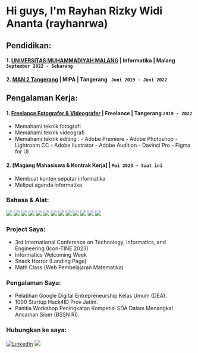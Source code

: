 # Hi guys, I'm Rayhan Rizky Widi Ananta (rayhanrwa) 

## Pendidikan:
#### 1. [UNIVERSITAS MUHAMMADIYAH MALANG](https://www.umm.ac.id) | Informatika | Malang ` September 2022 - Sekarang`

#### 2. [MAN 2 Tangerang](http://man2kabtangerang.sch.id) | MIPA | Tangerang ` Juni 2019 - Juni 2022`

## Pengalaman Kerja:
#### 1. [Freelance Fotografer & Videografer](https://rayhanrwa1.github.io/rayhanrwa/) | Freelance | Tangerang `2019 - 2022`
   - Memahami teknik fotografi 
   - Memahami teknik videografi 
   - Memahami teknik editing :
         - Adobe Premiere
         - Adobe Photoshop
         - Lightroom CC
         - Adobe Ilustrator
         - Adobe Audition
         - Davinci Pro
         - Figma for UI
#### 2. [Magang Mahasiswa & Kontrak Kerja] | `Mei 2023 - Saat ini`
   - Membuat konten seputar informatika
   - Meliput agenda informatika

### Bahasa & Alat:

<p>
    <img src="https://img.shields.io/badge/bootstrap-%23563D7C.svg?style=for-the-badge&logo=bootstrap&logoColor=white">
    <img src="https://img.shields.io/badge/laravel-%23FF2D20.svg?style=for-the-badge&logo=laravel&logoColor=white">
    <img src="https://img.shields.io/badge/node.js-6DA55F?style=for-the-badge&logo=node.js&logoColor=white">
    <img src="https://img.shields.io/badge/SASS-hotpink.svg?style=for-the-badge&logo=SASS&logoColor=white">
    <img src="https://img.shields.io/badge/Postman-FF6C37?style=for-the-badge&logo=postman&logoColor=white">
    <img src="https://img.shields.io/badge/html5-%23E34F26.svg?style=for-the-badge&logo=html5&logoColor=white">
    <img src="https://img.shields.io/badge/javascript-%23323330.svg?style=for-the-badge&logo=javascript&logoColor=%23F7DF1E">
    <img src="https://img.shields.io/badge/typescript-%23007ACC.svg?style=for-the-badge&logo=typescript&logoColor=white">
    <img src="https://img.shields.io/badge/Xcode-007ACC?style=for-the-badge&logo=Xcode&logoColor=white">
    <img src="https://img.shields.io/badge/swift-F54A2A?style=for-the-badge&logo=swift&logoColor=white">
    <img src="https://img.shields.io/badge/Next-black?style=for-the-badge&logo=next.js&logoColor=white">
    <img src="https://img.shields.io/badge/react-%2320232a.svg?style=for-the-badge&logo=react&logoColor=%2361DAFB">
    <img src="https://img.shields.io/badge/tailwindcss-%2338B2AC.svg?style=for-the-badge&logo=tailwind-css&logoColor=white">
</p>



### Project Saya:

- 3rd International Conference on Technology, Informatics, and Engineering (Icon-TINE 2023)
- Informatics Welcoming Week 
- Snack Horror (Landing Page)  
- Math Class (Web Pembelajaran Matematika) 

### Pengalaman Saya:
- Pelatihan Google Digital Entrepreneurship Kelas Umum (DEA).
- 1000 Startup Hack4ID Prov Jatim.
- Panitia Workshop Peningkatan Kompetisi SDA Dalam Menangkal Ancaman Siber (BSSN RI).


### Hubungkan ke saya:

  <a href="https://www.linkedin.com/in/rayhan-rizky-widi-ananta-a30901255/" target="_blank"><img alt="LinkedIn" src="https://img.shields.io/badge/linkedin-%230077B5.svg?&style=for-the-badge&logo=linkedin&logoColor=white" /></a>
  <a href="https://discordapp.com/users/584410530874130438" target="_blank"><img src="https://img.shields.io/badge/Discord-%235865F2.svg?style=for-the-badge&logo=discord&logoColor=white"></a>

